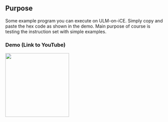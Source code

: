 ## Purpose

Some example program you can execute on ULM-on-iCE. Simply copy and paste the
hex code as shown in the demo. Main purpose of course is testing the
instruction set with simple examples.

### Demo (Link to YouTube)

[<img src="https://github.com/michael-lehn/icebreaker-examples/blob/main/09_ulm_on_ice/demo.png" width="200">](https://youtu.be/jYW8OXb68nw)
